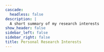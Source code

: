 ```yaml
---
cascade:
  headless: false
description: |
  A short summary of my research interests
show_header: false
sidebar_left: false
sidebar_right: false
title: Personal Research Interests
---
```



